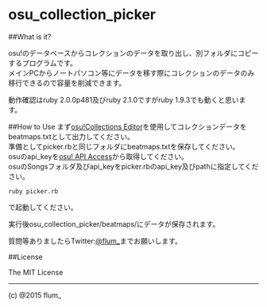 osu_collection_picker
===========

##What is it?

osu!のデータベースからコレクションのデータを取り出し、別フォルダにコピーするプログラムです。  
メインPCからノートパソコン等にデータを移す際にコレクションのデータのみ移行できるので容量を削減できます。  

動作確認はruby 2.0.0p481及びruby 2.1.0ですがruby 1.9.3でも動くと思います。

##How to Use
まず[osu!Collections Editor](https://osu.ppy.sh/forum/t/131103)を使用してコレクションデータをbeatmaps.txtとして出力してください。  
準備としてpicker.rbと同じフォルダにbeatmaps.txtを保存してください。  
osuのapi_keyを[osu! API Access](https://osu.ppy.sh/p/api)から取得してください。  
osuのSongsフォルダ及びapi_keyをpicker.rbのapi_key及びpathに指定してください。  

```
ruby picker.rb
``` 
で起動してください。  

実行後osu_collection_picker/beatmaps/にデータが保存されます。  


質問等ありましたらTwitter:[@flum_](https://twitter.com/flum_)までお願いします。  

##License

The MIT License

-------
(c) @2015 flum_